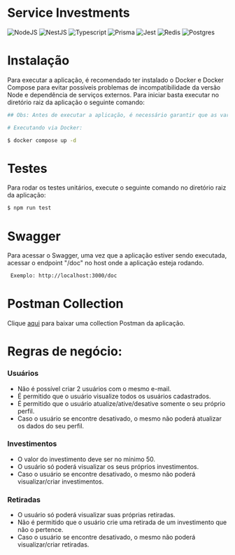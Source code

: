 # Service Investments

![NodeJS](https://img.shields.io/badge/Node.js-43853D?style=for-the-badge&logo=node.js&logoColor=white)
![NestJS](https://img.shields.io/badge/nestjs-%23E0234E.svg?style=for-the-badge&logo=nestjs&logoColor=white)
![Typescript](https://img.shields.io/badge/TypeScript-007ACC?style=for-the-badge&logo=typescript&logoColor=white)
![Prisma](https://img.shields.io/badge/Prisma-3982CE?style=for-the-badge&logo=Prisma&logoColor=white)
![Jest](https://img.shields.io/badge/-jest-%23C21325?style=for-the-badge&logo=jest&logoColor=white)
![Redis](https://img.shields.io/badge/redis-%23DD0031.svg?style=for-the-badge&logo=redis&logoColor=white)
![Postgres](https://img.shields.io/badge/postgres-%23316192.svg?style=for-the-badge&logo=postgresql&logoColor=white)

# Instalação 

Para executar a aplicação, é recomendado ter instalado o Docker e Docker Compose para evitar possíveis problemas de incompatibilidade da versão Node e dependência de serviços externos. Para iniciar basta executar no diretório raiz da aplicação o seguinte comando:

```bash
## Obs: Antes de executar a aplicação, é necessário garantir que as variáveis de ambientes estejam devidamente configuradas em um arquivo .env na raiz do diretório. No arquivo .env.example há um modelo das variáveis de ambiente necessárias.

# Executando via Docker:

$ docker compose up -d
```

# Testes

Para rodar os testes unitários, execute o seguinte comando no diretório raiz da aplicação:

```bash
$ npm run test
```

# Swagger 

Para acessar o Swagger, uma vez que a aplicação estiver sendo executada, acessar o endpoint "/doc" no host onde a aplicação esteja rodando.

```bash
 Exemplo: http://localhost:3000/doc 
```

# Postman Collection

Clique [aqui](https://drive.google.com/file/d/1LkWqptHpnr9jqbrwSakf88A0kTyLO3Xp/view) para baixar uma collection Postman da aplicação.


# Regras de negócio:

### Usuários

- Não é possível criar 2 usuários com o mesmo e-mail.
- É permitido que o usuário visualize todos os usuários cadastrados.
- É permitido que o usuário atualize/ative/desative somente o seu próprio perfil.
- Caso o usuário se encontre desativado, o mesmo não poderá atualizar os dados do seu perfil.

### Investimentos

- O valor do investimento deve ser no mínimo 50.
- O usuário só poderá visualizar os seus próprios investimentos.
- Caso o usuário se encontre desativado, o mesmo não poderá visualizar/criar investimentos.

### Retiradas

- O usuário só poderá visualizar suas próprias retiradas.
- Não é permitido que o usuário crie uma retirada de um investimento que não o pertence.
- Caso o usuário se encontre desativado, o mesmo não poderá visualizar/criar retiradas.
